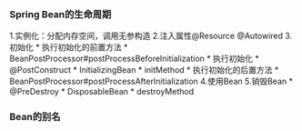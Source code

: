 ### Spring Bean的生命周期
1.实例化：分配内存空间，调用无参构造
2.注入属性@Resource @Autowired
3.初始化
    * 执行初始化的前置方法
        * BeanPostProcessor#postProcessBeforeInitialization
    * 执行初始化
        * @PostConstruct
        * InitializingBean
        * initMethod
    * 执行初始化的后置方法
        * BeanPostProcessor#postProcessAfterInitialization
4.使用Bean
5.销毁Bean
    * @PreDestroy
    * DisposableBean
    * destroyMethod

### Bean的别名